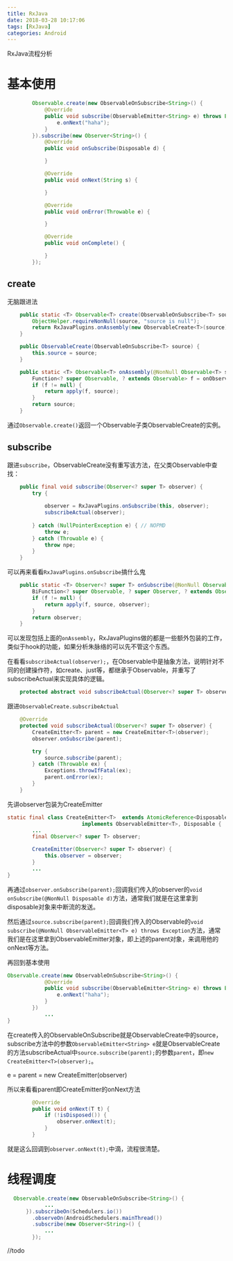 ```yaml
---
title: RxJava
date: 2018-03-28 10:17:06
tags: [RxJava]  
categories: Android
---
```


RxJava流程分析

<!-- more -->  

# 基本使用

```java
        Observable.create(new ObservableOnSubscribe<String>() {
            @Override
            public void subscribe(ObservableEmitter<String> e) throws Exception {
                e.onNext("haha");
            }
        }).subscribe(new Observer<String>() {
            @Override
            public void onSubscribe(Disposable d) {

            }

            @Override
            public void onNext(String s) {

            }

            @Override
            public void onError(Throwable e) {

            }

            @Override
            public void onComplete() {

            }
        });
```

## create

无脑跟进法

```java
    public static <T> Observable<T> create(ObservableOnSubscribe<T> source) {
        ObjectHelper.requireNonNull(source, "source is null");
        return RxJavaPlugins.onAssembly(new ObservableCreate<T>(source));
    }

    public ObservableCreate(ObservableOnSubscribe<T> source) {
        this.source = source;
    }

    public static <T> Observable<T> onAssembly(@NonNull Observable<T> source) {
        Function<? super Observable, ? extends Observable> f = onObservableAssembly;
        if (f != null) {
            return apply(f, source);
        }
        return source;
    }
```

通过`Observable.create()`返回一个Observable子类ObservableCreate的实例。

## subscribe

跟进`subscribe`，ObservableCreate没有重写该方法，在父类Observable中查找：

```java
    public final void subscribe(Observer<? super T> observer) {
        try {
          
            observer = RxJavaPlugins.onSubscribe(this, observer);
            subscribeActual(observer);
          
        } catch (NullPointerException e) { // NOPMD
            throw e;
        } catch (Throwable e) {
            throw npe;
        }
    }
```
可以再来看看`RxJavaPlugins.onSubscribe`搞什么鬼

```java
    public static <T> Observer<? super T> onSubscribe(@NonNull Observable<T> source, @NonNull Observer<? super T> observer) {
        BiFunction<? super Observable, ? super Observer, ? extends Observer> f = onObservableSubscribe;
        if (f != null) {
            return apply(f, source, observer);
        }
        return observer;
    }
```

可以发现包括上面的`onAssembly`，RxJavaPlugins做的都是一些额外包装的工作，类似于hook的功能，如果分析朱脉络的可以先不管这个东西。

在看看`subscribeActual(observer);`，在Observable中是抽象方法，说明针对不同的创建操作符，如create、just等，都继承于Observable，并重写了subscribeActual来实现具体的逻辑。

```java
    protected abstract void subscribeActual(Observer<? super T> observer);
```

跟进`ObservableCreate.subscribeActual`

```java
    @Override
    protected void subscribeActual(Observer<? super T> observer) {
        CreateEmitter<T> parent = new CreateEmitter<T>(observer);
        observer.onSubscribe(parent);

        try {
            source.subscribe(parent);
        } catch (Throwable ex) {
            Exceptions.throwIfFatal(ex);
            parent.onError(ex);
        }
    }
```

先讲observer包装为CreateEmitter

```java
static final class CreateEmitter<T>  extends AtomicReference<Disposable>
    					implements ObservableEmitter<T>, Disposable {
		...
        final Observer<? super T> observer;

        CreateEmitter(Observer<? super T> observer) {
            this.observer = observer;
        }
        ...
}
```

再通过`observer.onSubscribe(parent);`回调我们传入的observer的`void onSubscribe(@NonNull Disposable d)`方法，通常我们就是在这里拿到disposable对象来中断流的发送。

然后通过`source.subscribe(parent);`回调我们传入的Observable的`void subscribe(@NonNull ObservableEmitter<T> e) throws Exception`方法，通常我们是在这里拿到ObservableEmitter对象，即上述的parent对象，来调用他的onNext等方法。

再回到基本使用

```java
Observable.create(new ObservableOnSubscribe<String>() {
            @Override
            public void subscribe(ObservableEmitter<String> e) throws Exception {
                e.onNext("haha");
            }
        })
  			...
}
```

在create传入的ObservableOnSubscribe就是ObservableCreate中的source，subscribe方法中的参数`ObservableEmitter<String> e`就是ObservableCreate的方法subscribeActual中`source.subscribe(parent);`的参数`parent`，即`new CreateEmitter<T>(observer);`。

e = parent = new CreateEmitter<T>(observer)

所以来看看parent即CreateEmitter的onNext方法

```java
        @Override
        public void onNext(T t) {
            if (!isDisposed()) {
                observer.onNext(t);
            }
        }
```

就是这么回调到`observer.onNext(t);`中滴，流程很清楚。

# 线程调度

```java
  Observable.create(new ObservableOnSubscribe<String>() {
    		...
      }).subscribeOn(Schedulers.io())
    	.observeOn(AndroidSchedulers.mainThread())
   		.subscribe(new Observer<String>() {
      		...
    	});

```

//todo
